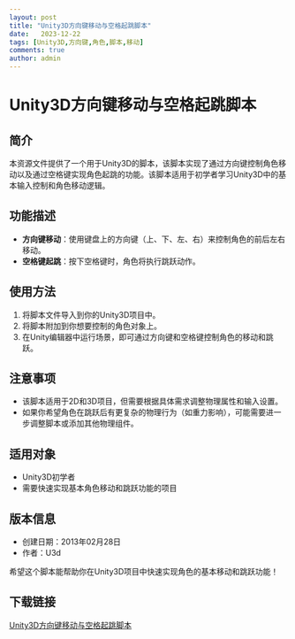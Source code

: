 ```yaml
---
layout: post
title: "Unity3D方向键移动与空格起跳脚本"
date:   2023-12-22
tags: [Unity3D,方向键,角色,脚本,移动]
comments: true
author: admin
---
```

# Unity3D方向键移动与空格起跳脚本

## 简介
本资源文件提供了一个用于Unity3D的脚本，该脚本实现了通过方向键控制角色移动以及通过空格键实现角色起跳的功能。该脚本适用于初学者学习Unity3D中的基本输入控制和角色移动逻辑。

## 功能描述
- **方向键移动**：使用键盘上的方向键（上、下、左、右）来控制角色的前后左右移动。
- **空格键起跳**：按下空格键时，角色将执行跳跃动作。

## 使用方法
1. 将脚本文件导入到你的Unity3D项目中。
2. 将脚本附加到你想要控制的角色对象上。
3. 在Unity编辑器中运行场景，即可通过方向键和空格键控制角色的移动和跳跃。

## 注意事项
- 该脚本适用于2D和3D项目，但需要根据具体需求调整物理属性和输入设置。
- 如果你希望角色在跳跃后有更复杂的物理行为（如重力影响），可能需要进一步调整脚本或添加其他物理组件。

## 适用对象
- Unity3D初学者
- 需要快速实现基本角色移动和跳跃功能的项目

## 版本信息
- 创建日期：2013年02月28日
- 作者：U3d

希望这个脚本能帮助你在Unity3D项目中快速实现角色的基本移动和跳跃功能！

## 下载链接

[Unity3D方向键移动与空格起跳脚本](https://pan.quark.cn/s/0c53a4e40fe2)